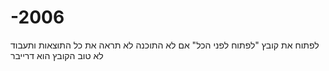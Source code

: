 # -2006
לפתוח את קובץ "לפתוח לפני הכל" אם לא התוכנה לא תראה את כל התוצאות ותעבוד לא טוב
הקובץ הוא דרייבר
